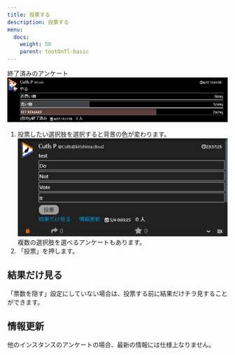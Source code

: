 ```yaml
---
title: 投票する
description: 投票する
menu:
  docs:
    weight: 50
    parent: tootOnTl-basic
---
```


終了済みのアンケート  
![toottl31](https://raw.githubusercontent.com/cutls/TheDeskDocs/master/media/toottl31.png)  

1. 投票したい選択肢を選択すると背景の色が変わります。
![toottl32](https://raw.githubusercontent.com/cutls/TheDeskDocs/master/media/toottl32.png)  
複数の選択肢を選べるアンケートもあります。
1. 「投票」を押します。

## 結果だけ見る
「票数を隠す」設定にしていない場合は、投票する前に結果だけチラ見することができます。

## 情報更新
他のインスタンスのアンケートの場合、最新の情報には仕様上なりません。
